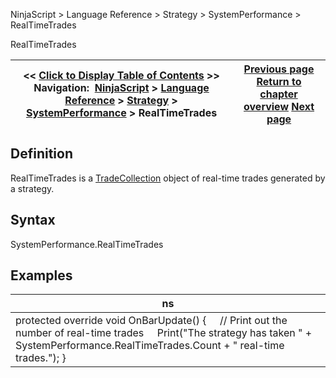 ﻿
NinjaScript > Language Reference > Strategy > SystemPerformance > RealTimeTrades

RealTimeTrades

| << [Click to Display Table of Contents](realtimetrades.md) >> **Navigation:**     [NinjaScript](ninjascript-1.md) > [Language Reference](language_reference_wip-1.md) > [Strategy](strategy-1.md) > [SystemPerformance](systemperformance-1.md) > RealTimeTrades | [Previous page](longtrades-1.md) [Return to chapter overview](systemperformance-1.md) [Next page](shorttrades-1.md) |
| --- | --- |
## Definition
RealTimeTrades is a [TradeCollection](tradecollection-1.md) object of real-time trades generated by a strategy.
 
## Syntax
SystemPerformance.RealTimeTrades

## Examples

| ns |
| --- |
| protected override void OnBarUpdate() {      // Print out the number of real-time trades      Print("The strategy has taken " + SystemPerformance.RealTimeTrades.Count + " real-time trades."); } |
